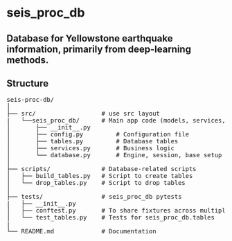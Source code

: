# seis_proc_db

## Database for Yellowstone earthquake information, primarily from deep-learning methods.

## Structure
<pre>
seis-proc-db/  
│  
├── src/                  # use src layout  
|   └──seis_proc_db/      # Main app code (models, services, etc.)  
│       ├── __init__.py    
│       ├── config.py         # Configuration file   
│       ├── tables.py         # Database tables   
│       ├── services.py       # Business logic    
│       └── database.py       # Engine, session, base setup    
│  
├── scripts/              # Database-related scripts   
│   ├── build_tables.py   # Script to create tables   
│   └── drop_tables.py    # Script to drop tables   
│    
├── tests/                # seis_proc_db pytests  
|   ├── __init__.py 
│   ├── conftest.py       # To share fixtures across multiple files (e.g., building a db session)
│   └── test_tables.py    # Tests for seis_proc_db.tables
|   
└── README.md             # Documentation   
</pre>